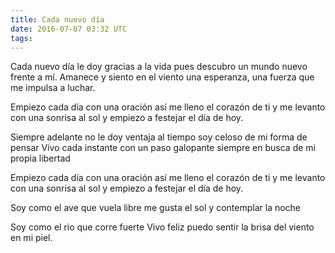 ```yaml
---
title: Cada nuevo día
date: 2016-07-07 03:32 UTC
tags:
---
```


Cada nuevo día le doy gracias a la vida
pues descubro un mundo nuevo frente a mí.
Amanece y siento en el viento una esperanza,
una fuerza que me impulsa a luchar.

Empiezo cada día con una oración
así me lleno el corazón de ti
y me levanto con una sonrisa al sol
y empiezo a festejar el día de hoy.

Siempre adelante no le doy ventaja al tiempo
soy celoso de mi forma de pensar
Vivo cada instante con un paso galopante 
siempre en busca de mi propia libertad

Empiezo cada día con una oración
así me lleno el corazón de ti
y me levanto con una sonrisa al sol
y empiezo a festejar el día de hoy.

Soy como el ave que vuela libre
me gusta el sol y contemplar la noche

Soy como el rio que corre fuerte
Vivo feliz puedo sentir la brisa del viento en mi piel.
